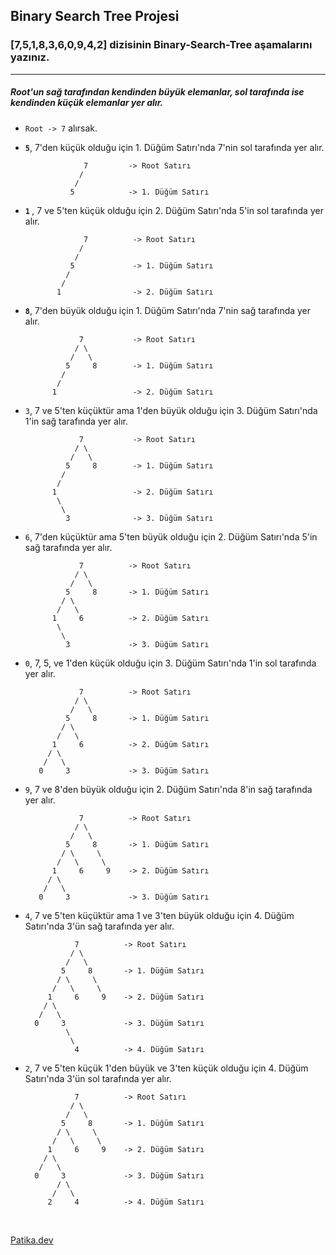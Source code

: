 ## Binary Search Tree Projesi
### [7,5,1,8,3,6,0,9,4,2] dizisinin Binary-Search-Tree aşamalarını yazınız.
***
##### Root'un sağ tarafından kendinden büyük elemanlar, sol tarafında ise kendinden küçük elemanlar yer alır.
- ```Root -> 7``` alırsak.
-  <b>```5```</b>, 7'den küçük olduğu için 1. Düğüm Satırı'nda 7'nin sol tarafında yer alır.

                    7         -> Root Satırı
                   /
                  /
                 5            -> 1. Düğüm Satırı
               
- <b> ```1``` </b>, 7 ve 5'ten küçük olduğu için  2. Düğüm Satırı'nda 5'in sol tarafında yer alır. 

                   7          -> Root Satırı
                  /
                 /
                5             -> 1. Düğüm Satırı
               /
              /
             1                -> 2. Düğüm Satırı

- <b>```8```</b>, 7'den büyük olduğu için 1. Düğüm Satırı'nda 7'nin sağ tarafında yer alır.            
        
                  7           -> Root Satırı
                 / \
                /   \
               5     8        -> 1. Düğüm Satırı
              /
             /
            1                 -> 2. Düğüm Satırı

- ```3```, 7 ve 5'ten küçüktür ama  1'den büyük olduğu için  3. Düğüm Satırı'nda 1'in sağ tarafında yer alır.   
        
                  7           -> Root Satırı
                 / \
                /   \
               5     8        -> 1. Düğüm Satırı
              /
             /
            1                 -> 2. Düğüm Satırı
             \
              \
               3              -> 3. Düğüm Satırı
               
- ```6```, 7'den küçüktür ama 5'ten büyük olduğu için  2. Düğüm Satırı'nda 5'in sağ tarafında yer alır.   
        
                  7          -> Root Satırı
                 / \
                /   \
               5     8       -> 1. Düğüm Satırı
              / \
             /   \
            1     6          -> 2. Düğüm Satırı
             \
              \
               3             -> 3. Düğüm Satırı
               
- ```0```, 7, 5, ve 1'den küçük olduğu için 3. Düğüm Satırı'nda 1'in sol tarafında yer alır.
                  
                  7          -> Root Satırı
                 / \
                /   \
               5     8       -> 1. Düğüm Satırı
              / \
             /   \
            1     6          -> 2. Düğüm Satırı
           / \
          /   \
         0     3             -> 3. Düğüm Satırı
         
- ```9```, 7 ve 8'den büyük olduğu için 2. Düğüm Satırı'nda 8'in sağ tarafında yer alır.

                  7          -> Root Satırı
                 / \
                /   \
               5     8       -> 1. Düğüm Satırı
              / \     \
             /   \     \
            1     6     9    -> 2. Düğüm Satırı
           / \
          /   \
         0     3             -> 3. Düğüm Satırı
         
 - ```4```, 7 ve 5'ten küçüktür ama 1 ve 3'ten büyük olduğu için 4. Düğüm Satırı'nda 3'ün sağ tarafında yer alır. 

                  7          -> Root Satırı
                 / \
                /   \
               5     8       -> 1. Düğüm Satırı
              / \     \
             /   \     \
            1     6     9    -> 2. Düğüm Satırı
           / \
          /   \
         0     3             -> 3. Düğüm Satırı
                \
                 \
                  4          -> 4. Düğüm Satırı
                  
 
 - ```2```, 7 ve 5'ten küçük 1'den büyük ve 3'ten küçük olduğu için 4. Düğüm Satırı'nda 3'ün sol tarafında yer alır.

                  7          -> Root Satırı
                 / \
                /   \
               5     8       -> 1. Düğüm Satırı
              / \     \
             /   \     \
            1     6     9    -> 2. Düğüm Satırı
           / \
          /   \
         0     3             -> 3. Düğüm Satırı
              / \
             /   \
            2     4          -> 4. Düğüm Satırı
                  

 <br>
 
 [Patika.dev](https://app.patika.dev/kadergin)
 
